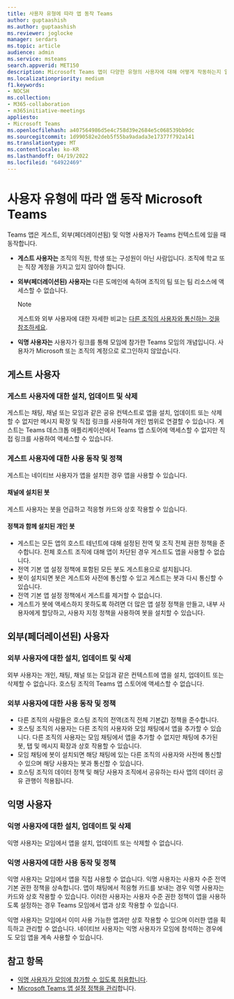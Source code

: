 ```yaml
---
title: 사용자 유형에 따라 앱 동작 Teams
author: guptaashish
ms.author: guptaashish
ms.reviewer: joglocke
manager: serdars
ms.topic: article
audience: admin
ms.service: msteams
search.appverid: MET150
description: Microsoft Teams 앱이 다양한 유형의 사용자에 대해 어떻게 작동하는지 알아봅니다.
ms.localizationpriority: medium
f1.keywords:
- NOCSH
ms.collection:
- M365-collaboration
- m365initiative-meetings
appliesto:
- Microsoft Teams
ms.openlocfilehash: a407564986d5e4c758d39e2684e5c068539bb9dc
ms.sourcegitcommit: 1d990582e2deb5f55ba9adada3e17377f792a141
ms.translationtype: MT
ms.contentlocale: ko-KR
ms.lasthandoff: 04/19/2022
ms.locfileid: "64922469"
---
```

# <a name="microsoft-teams-apps-behavior-based-on-types-of-users"></a>사용자 유형에 따라 앱 동작 Microsoft Teams

Teams 앱은 게스트, 외부(페더레이션됨) 및 익명 사용자가 Teams 컨텍스트에 있을 때 동작합니다.

* **게스트 사용자는** 조직의 직원, 학생 또는 구성원이 아닌 사람입니다. 조직에 학교 또는 직장 계정을 가지고 있지 않아야 합니다.

* **외부(페더레이션된) 사용자는** 다른 도메인에 속하며 조직의 팀 또는 팀 리소스에 액세스할 수 없습니다.

  > [!Note]
  > 게스트와 외부 사용자에 대한 자세한 비교는 [다른 조직의 사용자와 통신하는 것을 참조하세요](./communicate-with-users-from-other-organizations.md).

* **익명 사용자는** 사용자가 링크를 통해 모임에 참가한 Teams 모임의 개념입니다. 사용자가 Microsoft 또는 조직의 계정으로 로그인하지 않았습니다.

## <a name="guest-users"></a>게스트 사용자

### <a name="install-update-and-delete-for-guest-users"></a>게스트 사용자에 대한 설치, 업데이트 및 삭제

게스트는 채팅, 채널 또는 모임과 같은 공유 컨텍스트로 앱을 설치, 업데이트 또는 삭제할 수 없지만 메시지 확장 및 직접 링크를 사용하여 개인 범위로 연결할 수 있습니다. 게스트는 Teams 데스크톱 애플리케이션에서 Teams 앱 스토어에 액세스할 수 없지만 직접 링크를 사용하여 액세스할 수 있습니다.

### <a name="usage-behavior-and-policy-for-guest-users"></a>게스트 사용자에 대한 사용 동작 및 정책

게스트는 네이티브 사용자가 앱을 설치한 경우 앱을 사용할 수 있습니다.

#### <a name="bots-installed-to-a-channel"></a>채널에 설치된 봇

게스트 사용자는 봇을 언급하고 적응형 카드와 상호 작용할 수 있습니다.

#### <a name="personal-bots-installed-with-policies"></a>정책과 함께 설치된 개인 봇

* 게스트는 모든 앱의 호스트 테넌트에 대해 설정된 전역 및 조직 전체 권한 정책을 준수합니다. 전체 호스트 조직에 대해 앱이 차단된 경우 게스트도 앱을 사용할 수 없습니다.
* 전역 기본 앱 설정 정책에 포함된 모든 봇도 게스트용으로 설치됩니다.
* 봇이 설치되면 봇은 게스트와 사전에 통신할 수 있고 게스트는 봇과 다시 통신할 수 있습니다.
* 전역 기본 앱 설정 정책에서 게스트를 제거할 수 없습니다.
* 게스트가 봇에 액세스하지 못하도록 하려면 더 많은 앱 설정 정책을 만들고, 내부 사용자에게 할당하고, 사용자 지정 정책을 사용하여 봇을 설치할 수 있습니다.

## <a name="external-federated-users"></a>외부(페더레이션된) 사용자

### <a name="install-update-and-delete-for-external-users"></a>외부 사용자에 대한 설치, 업데이트 및 삭제

외부 사용자는 개인, 채팅, 채널 또는 모임과 같은 컨텍스트에 앱을 설치, 업데이트 또는 삭제할 수 없습니다. 호스팅 조직의 Teams 앱 스토어에 액세스할 수 없습니다.

### <a name="usage-behavior-and-policy-for-external-users"></a>외부 사용자에 대한 사용 동작 및 정책

* 다른 조직의 사람들은 호스팅 조직의 전역(조직 전체 기본값) 정책을 준수합니다.
* 호스팅 조직의 사용자는 다른 조직의 사용자와 모임 채팅에서 앱을 추가할 수 있습니다. 다른 조직의 사용자는 모임 채팅에서 앱을 추가할 수 없지만 채팅에 추가된 봇, 탭 및 메시지 확장과 상호 작용할 수 있습니다.
* 모임 채팅에 봇이 설치되면 해당 채팅에 있는 다른 조직의 사용자와 사전에 통신할 수 있으며 해당 사용자는 봇과 통신할 수 있습니다.
* 호스팅 조직의 데이터 정책 및 해당 사용자 조직에서 공유하는 타사 앱의 데이터 공유 관행이 적용됩니다.

## <a name="anonymous-users"></a>익명 사용자

### <a name="install-update-and-delete-for-anonymous-users"></a>익명 사용자에 대한 설치, 업데이트 및 삭제

익명 사용자는 모임에서 앱을 설치, 업데이트 또는 삭제할 수 없습니다.

### <a name="usage-behavior-and-policy-for-anonymous-users"></a>익명 사용자에 대한 사용 동작 및 정책

익명 사용자는 모임에서 앱을 직접 사용할 수 없습니다. 익명 사용자는 사용자 수준 전역 기본 권한 정책을 상속합니다. 앱이 채팅에서 적응형 카드를 보내는 경우 익명 사용자는 카드와 상호 작용할 수 있습니다. 이러한 사용자는 사용자 수준 권한 정책이 앱을 사용하도록 설정하는 경우 Teams 모임에서 앱과 상호 작용할 수 있습니다.

익명 사용자는 모임에서 이미 사용 가능한 앱과만 상호 작용할 수 있으며 이러한 앱을 획득하고 관리할 수 없습니다. 네이티브 사용자는 익명 사용자가 모임에 참석하는 경우에도 모임 앱을 계속 사용할 수 있습니다.

## <a name="see-also"></a>참고 항목

* [익명 사용자가 모임에 참가할 수 있도록 허용합니다](meeting-settings-in-teams.md#allow-anonymous-users-to-join-meetings).
* [Microsoft Teams 앱 설정 정책을 관리](teams-app-setup-policies.md)합니다.

